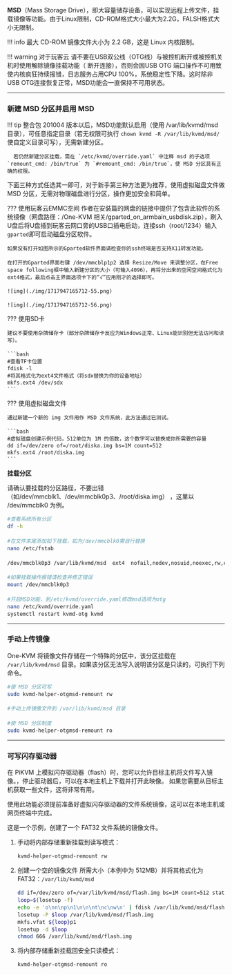 **MSD**（Mass Storage Drive），即大容量储存设备，可以实现远程上传文件，挂载镜像等功能。由于Linux限制，CD-ROM格式大小最大为2.2G，FALSH格式大小无限制。

!!! info 
      最大 CD-ROM 镜像文件大小为 2.2 GB，这是 Linux 内核限制。

!!! warning 
      对于玩客云 请不要在USB双公线（OTG线）与被控机断开或被控机关机时使用解除镜像挂载功能（ 断开连接），否则会因USB OTG 端口操作不可用致使内核疯狂持续报错，日志服务占用CPU 100%，系统稳定性下降。这时除非USB OTG连接恢复正常，MSD功能会一直保持不可用状态。

-----

### 新建 MSD 分区并启用 MSD

!!! tip 
      整合包 201004 版本以后，MSD功能默认启用（使用 /var/lib/kvmd/msd 目录），可任意指定目录（若无权限可执行 `chown kvmd -R /var/lib/kvmd/msd/` 使自定义目录可写），无需新建分区。

      若仍然新建分区挂载，需在 `/etc/kvmd/override.yaml` 中注释 msd 的子选项 `remount_cmd: /bin/true` 为 `#remount_cmd: /bin/true`，使 MSD 分区具有正确的权限。
      

下面三种方式任选其一即可，对于新手第三种方法更为推荐，使用虚拟磁盘文件做 MSD 分区，无需对物理磁盘进行分区，操作更加安全和简单。

??? 使用玩客云EMMC空间
    作者在安装篇的网盘的链接中提供了包含此软件的系统镜像（网盘路径：/One-KVM 相关/gparted_on_armbain_usbdisk.zip），刷入U盘后将U盘插到玩客云网口旁的USB口插电启动，连接ssh（root/1234）输入`gparted`即可启动磁盘分区软件。

    如果没有打开如图所示的Gparted软件界面请检查你的ssh终端是否支持X11转发功能。

    在打开的Gparted界面右键 /dev/mmcblp1p2 选择 Resize/Move 来调整分区，在Free space following框中输入新建分区的大小（可输入4096），再将分出来的空闲空间格式化为ext4格式，最后点击主界面选项卡下的“√”应用刚才的选择即可。

    ![img](./img/1717947165712-55.png)

    ![img](./img/1717947165712-56.png)


??? 使用SD卡

    建议不要使用杂牌储存卡（部分杂牌储存卡反应为Windows正常、Linux能识别但无法访问和读写）。

    ```bash
    #查看TF卡位置
    fdisk -l
    #将其格式化为ext4文件格式（将sdx替换为你的设备地址）
    mkfs.ext4 /dev/sdx
    ```

??? 使用虚拟磁盘文件

    通过新建一个新的 img 文件用作 MSD 文件系统，此方法通过已测试。

    ```bash
    #虚拟磁盘创建示例代码，512单位为 1M 的倍数，这个数字可以替换成你所需要的容量
    dd if=/dev/zero of=/root/diska.img bs=1M count=512
    mkfs.ext4 /root/diska.img
    ```


**挂载分区**

请确认要挂载的分区路径，不要出错（如/dev/mmcblk1、/dev/mmcblk0p3、/root/diska.img） ，这里以 /dev/mmcblk0 为例。
```bash
#查看系统所有分区
df -h

#在文件末尾添加如下挂载，如为/dev/mmcblk0需自行替换
nano /etc/fstab

/dev/mmcblk0p3 /var/lib/kvmd/msd  ext4  nofail,nodev,nosuid,noexec,rw,errors=remount-ro,data=journal,X-kvmd.otgmsd-root=/var/lib/kvmd/msd,X-kvmd.otgmsd-user=kvmd  0 0

#如果挂载操作报错请检查并修正错误
mount /dev/mmcblk0p3

#开启MSD功能，到/etc/kvmd/override.yaml修改msd选项为otg
nano /etc/kvmd/override.yaml
systemctl restart kvmd-otg kvmd
```

   
-----

### 手动上传镜像

One-KVM  将镜像文件存储在一个特殊的分区中，该分区挂载在 `/var/lib/kvmd/msd` 目录。如果该分区无法写入说明该分区是只读的，可执行下列命令。

```bash
#使 MSD 分区可写
sudo kvmd-helper-otgmsd-remount rw

#手动上传镜像文件到 /var/lib/kvmd/msd 目录

#使 MSD 分区制度
sudo kvmd-helper-otgmsd-remount ro
```

-----

### 可写闪存驱动器

在 PiKVM 上模拟闪存驱动器（flash）时，您可以允许目标主机将文件写入镜像。，停止驱动器后，可以在本地主机上下载并打开此映像。 如果您需要从目标主机获取一些文件，这将非常有用。

使用此功能必须提前准备好虚拟闪存驱动器的文件系统镜像，这可以在本地主机或网页终端中完成。

这是一个示例，创建了一个 FAT32 文件系统的镜像文件。

1. 手动将内部存储重新挂载到读写模式：
   ```bash
   kvmd-helper-otgmsd-remount rw
   ```

2. 创建一个空的镜像文件 所需大小（本例中为 512MB）并将其格式化为 FAT32：`/var/lib/kvmd/msd`
   ```bash
   dd if=/dev/zero of=/var/lib/kvmd/msd/flash.img bs=1M count=512 status=progress
   loop=$(losetup -f)
   echo -e 'o\nn\np\n1\n\n\nt\nc\nw\n' | fdisk /var/lib/kvmd/msd/flash.img
   losetup -P $loop /var/lib/kvmd/msd/flash.img
   mkfs.vfat ${loop}p1
   losetup -d $loop
   chmod 666 /var/lib/kvmd/msd/flash.img
   ```

3. 将内部存储重新挂载回安全只读模式：
   ```bash
   kvmd-helper-otgmsd-remount ro
   ```
